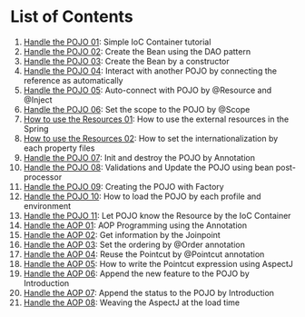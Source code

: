 # List of Contents
1. [Handle the POJO 01](./pojo-01): Simple IoC Container tutorial
1. [Handle the POJO 02](./pojo-02): Create the Bean using the DAO pattern
1. [Handle the POJO 03](./pojo-03): Create the Bean by a constructor
1. [Handle the POJO 04](./pojo-04): Interact with another POJO by connecting the reference as automatically
1. [Handle the POJO 05](./pojo-05): Auto-connect with POJO by @Resource and @Inject
1. [Handle the POJO 06](./pojo-06): Set the scope to the POJO by @Scope
1. [How to use the Resources 01](./resource-01): How to use the external resources in the Spring
1. [How to use the Resources 02](./resource-02): How to set the internationalization by each property files
1. [Handle the POJO 07](./pojo-07): Init and destroy the POJO by Annotation
1. [Handle the POJO 08](./pojo-08): Validations and Update the POJO using bean post-processor
1. [Handle the POJO 09](./pojo-09): Creating the POJO with Factory
1. [Handle the POJO 10](./pojo-10): How to load the POJO by each profile and environment
1. [Handle the POJO 11](./pojo-11): Let POJO know the Resource by the IoC Container
1. [Handle the AOP 01](./aop-01): AOP Programming using the Annotation
1. [Handle the AOP 02](./aop-02): Get information by the Joinpoint
1. [Handle the AOP 03](./aop-03): Set the ordering by @Order annotation
1. [Handle the AOP 04](./aop-04): Reuse the Pointcut by @Pointcut annotation
1. [Handle the AOP 05](./aop-05): How to write the Pointcut expression using AspectJ
1. [Handle the AOP 06](./aop-06): Append the new feature to the POJO by Introduction
1. [Handle the AOP 07](./aop-07): Append the status to the POJO by Introduction
1. [Handle the AOP 08](./aop-08): Weaving the AspectJ at the load time
